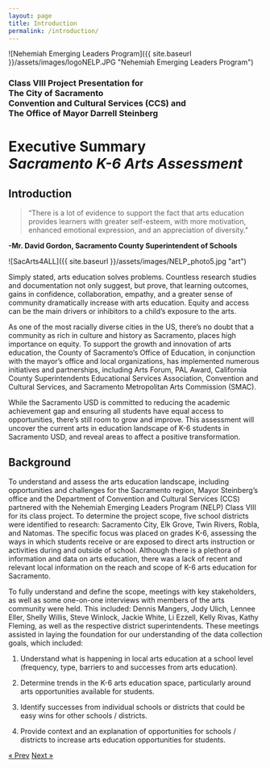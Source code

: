 ```yaml
---
layout: page
title: Introduction
permalink: /introduction/
---
```


![Nehemiah Emerging Leaders Program]({{ site.baseurl }}/assets/images/logoNELP.JPG "Nehemiah Emerging Leaders Program")

### Class VIII Project Presentation for<br/>The City of Sacramento<br/>Convention and Cultural Services (CCS) and<br/>The Office of Mayor Darrell Steinberg 


# Executive Summary<br/><em>Sacramento K-6 Arts Assessment</em> 


## Introduction

> “There is a lot of evidence to support the fact that arts education provides learners with greater self-esteem, with more motivation, enhanced emotional expression, and an appreciation of diversity.”

**-Mr. David Gordon, Sacramento County Superintendent of Schools** 

![SacArts4ALL]({{ site.baseurl }}/assets/images/NELP_photo5.jpg "art")

Simply stated, arts education solves problems. Countless research studies and documentation not only suggest, but prove, that learning outcomes, gains in confidence, collaboration, empathy, and a greater sense of community dramatically increase with arts education. Equity and access can be the main drivers or inhibitors to a child’s exposure to the arts. 

As one of the most racially diverse cities in the US, there’s no doubt that a community as rich in culture and history as Sacramento, places high importance on equity. To support the growth and innovation of arts education, the County of Sacramento’s Office of Education, in conjunction with the mayor’s office and local organizations, has implemented numerous initiatives and partnerships, including Arts Forum, PAL Award, California County Superintendents Educational Services Association, Convention and Cultural Services, and Sacramento Metropolitan Arts Commission (SMAC). 

While the Sacramento USD is committed to reducing the academic achievement gap and ensuring all students have equal access to opportunities, there’s still room to grow and improve. This assessment will uncover the current arts in education landscape of K-6 students in Sacramento USD, and reveal areas to affect a positive transformation.

## Background

To understand and assess the arts education landscape, including opportunities and challenges for the Sacramento region, Mayor Steinberg’s office and the Department of Convention and Cultural Services (CCS) partnered with the Nehemiah Emerging Leaders Program (NELP) Class VIII for its class project. To determine the project scope, five school districts were identified to research: Sacramento City, Elk Grove, Twin Rivers, Robla, and Natomas. The specific focus was placed on grades K-6, assessing the ways in which students receive or are exposed to direct arts instruction or activities during and outside of school. Although there is a plethora of information and data on arts education, there was a lack of recent and relevant local information on the reach and scope of K-6 arts education for Sacramento. 

To fully understand and define the scope, meetings with key stakeholders, as well as some one-on-one interviews with members of the arts community were held. This included: Dennis Mangers, Jody Ulich, Lennee Eller, Shelly Willis, Steve Winlock, Jackie White, Li Ezzell, Kelly Rivas, Kathy Fleming, as well as the respective district superintendents. These meetings assisted in laying the foundation for our understanding of the data collection goals, which included:  

1. Understand what is happening in local arts education at a school level (frequency, type, barriers to and successes from arts education).

2. Determine trends in the K-6 arts education space, particularly around arts opportunities available for students. 

3. Identify successes from individual schools or districts that could be easy wins for other schools / districts. 

4. Provide context and an explanation of opportunities for schools / districts to increase arts education opportunities for students.


 

<!-- Pagination -->
<div class="pagination">
  <a class="pagination-item older" href="{{ site.baseurl }}">&laquo; Prev</a>
  <a class="pagination-item newer" href="{{ site.baseurl }}/methodology">Next &raquo;</a>
</div>
